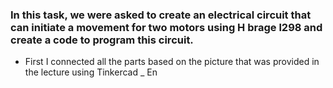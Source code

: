 ### In this task, we were asked to create an electrical circuit that can initiate a movement for two motors using H brage l298 and create a code to program this circuit.
- First I connected all the parts based on the picture that was provided in the lecture using Tinkercad 
_ En
